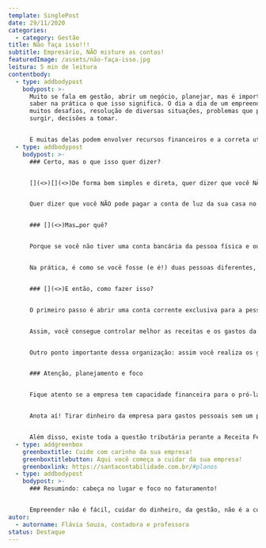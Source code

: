 ```yaml
---
template: SinglePost
date: 29/11/2020
categories:
  - category: Gestão
title: Não faça isso!!!
subtitle: Empresário, NÃO misture as contas!
featuredImage: /assets/não-faça-isso.jpg
leitura: 5 min de leitura
contentbody:
  - type: addbodypost
    bodypost: >-
      Muito se fala em gestão, abrir um negócio, planejar, mas é importante
      saber na prática o que isso significa. O dia a dia de um empreendedor traz
      muitos desafios, resolução de diversas situações, problemas que podem
      surgir, decisões a tomar.


      E muitas delas podem envolver recursos financeiros e a correta utilização do dinheiro da empresa. Por mais que, muitas vezes a “eupresa” fale mais forte, saiba que você e o seu negócio são “pessoas” distintas que precisam aprender a se relacionar de forma saudável e sustentável.
  - type: addbodypost
    bodypost: >-
      ### Certo, mas o que isso quer dizer?


      [](<>)[](<>)De forma bem simples e direta, quer dizer que você NÃO pode pagar o mercado que faz pra sua casa com o cartão da empresa.


      Quer dizer que você NÃO pode pagar a conta de luz da sua casa no débito automático da conta bancária da sua empresa.


      ### [](<>)Mas…por quê?


      Porque se você não tiver uma conta bancária da pessoa física e outra da pessoa jurídica, você não tem como saber o faturamento do seu negócio, qual o seu salário, ou quanto custa manter a sua empresa e a sua vida pessoal.


      Na prática, é como se você fosse (e é!) duas pessoas diferentes, com funções distintas.


      ### [](<>)E então, como fazer isso?


      O primeiro passo é abrir uma conta corrente exclusiva para a pessoa jurídica (de preferência no mesmo banco onde tem a conta da pessoa física, para reduzir custos) Bancos digitais são uma opção bem interessante!


      Assim, você consegue controlar melhor as receitas e os gastos da sua empresa, e pode organizar todo o planejamento financeiro do negócio, saber quais foram os resultados dos investimentos realizados e quais são as possibilidades de crescimento.


      Outro ponto importante dessa organização: assim você realiza os gastos pessoais com o pró-labore ou lucro distribuído e mantém uma reserva financeira para o capital de giro e imprevistos que podem ocorrer na empresa. Você organiza a sua vida pessoal de acordo com a capacidade financeira da sua empresa enquanto trabalha para que o seu negócio prospere e te retorne mais lucros.


      ### Atenção, planejamento e foco


      Fique atento se a empresa tem capacidade financeira para o pró-labore ou lucro que você deseja retirar, pode ser necessário repensar o seu custo de vida por um tempo, até a empresa ter a saúde financeira para aquele lucro dos sonhos!


      Anota aí! Tirar dinheiro da empresa para gastos pessoais sem um planejamento é o primeiro passo para a desorganização das contas.


      Além disso, existe toda a questão tributária perante a Receita Federal em termos de Imposto de Renda. E pra isso um contador pode te orientar como fazer as transferências da PJ para a PF da forma mais segura para você e a sua empresa!
  - type: addgreenbox
    greenboxtitle: Cuide com carinho da sua empresa!
    greenboxtitlebutton: Aqui você começa a cuidar da sua empresa!
    greenboxlink: https://santacontabilidade.com.br/#planos
  - type: addbodypost
    bodypost: >-
      ### Resumindo: cabeça no lugar e foco no faturamento!


      Empreender não é fácil, cuidar do dinheiro, da gestão, não é a coisa mais legal do seu negócio, mas é uma das mais importantes, pode acreditar. Tudo que a gente foca, cresce. Então, foco no dinheiro organizado, em gastar de forma consciente no que é importante. Sempre que possível, conte com ajuda especializada e busque estratégias para aumentar o seu faturamento, o lucro é uma consequência. Com o entendimento do que dá certo ou não, você vai se adaptando e criando disciplina. Tornar a sua empresa próspera e ser uma pessoa mais rica depende apenas e exclusivamente de você.
autor:
  - autorname: Flávia Souza, contadora e professora
status: Destaque
---
```

